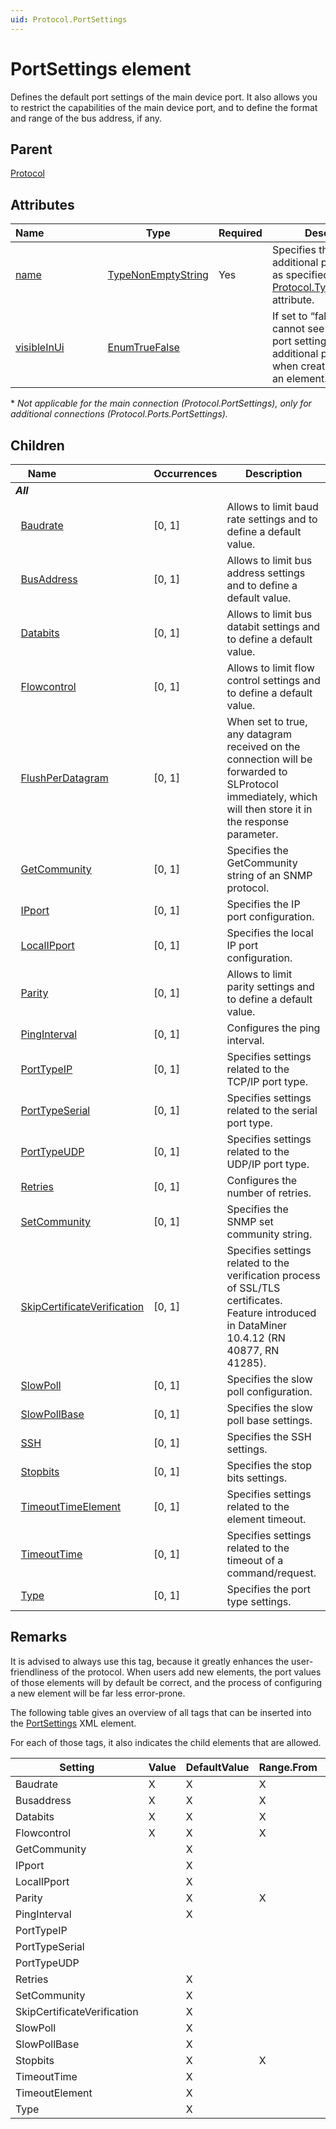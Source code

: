 ```yaml
---
uid: Protocol.PortSettings
---
```


# PortSettings element

Defines the default port settings of the main device port. It also allows you to restrict the capabilities of the main device port, and to define the format and range of the bus address, if any.

## Parent

[Protocol](xref:Protocol)

## Attributes

|Name&nbsp;&nbsp;&nbsp;&nbsp;&nbsp;&nbsp;&nbsp;&nbsp;&nbsp;&nbsp;&nbsp;&nbsp;&nbsp;&nbsp;&nbsp;&nbsp;&nbsp;&nbsp;&nbsp;&nbsp;|Type|Required|Description|
|--- |--- |--- |--- |
|[name](xref:Protocol.PortSettings-name)|[TypeNonEmptyString](xref:Protocol-TypeNonEmptyString)|Yes|Specifies the name of the additional protocol type as specified in the [Protocol.Type@advanced](xref:Protocol.Type-advanced) attribute.|
|[visibleInUi](xref:Protocol.Ports.PortSettings-visibleInUi)|[EnumTrueFalse](xref:Protocol-EnumTrueFalse)||If set to “false”, users cannot see or change the port settings for this additional protocol type when creating or editing an element.\*|

\* *Not applicable for the main connection (Protocol.PortSettings), only for additional connections (Protocol.Ports.PortSettings).*

## Children

|Name&nbsp;&nbsp;&nbsp;&nbsp;&nbsp;&nbsp;&nbsp;&nbsp;&nbsp;&nbsp;&nbsp;&nbsp;&nbsp;&nbsp;&nbsp;&nbsp;&nbsp;&nbsp;&nbsp;&nbsp;&nbsp;&nbsp;&nbsp;&nbsp;&nbsp;&nbsp;&nbsp;&nbsp;|Occurrences|Description|
|--- |--- |--- |
|***All***|||
|&nbsp;&nbsp;[Baudrate](xref:Protocol.PortSettings.Baudrate)|[0, 1]|Allows to limit baud rate settings and to define a default value.|
|&nbsp;&nbsp;[BusAddress](xref:Protocol.PortSettings.BusAddress)|[0, 1]|Allows to limit bus address settings and to define a default value.|
|&nbsp;&nbsp;[Databits](xref:Protocol.PortSettings.Databits)|[0, 1]|Allows to limit bus databit settings and to define a default value.|
|&nbsp;&nbsp;[Flowcontrol](xref:Protocol.PortSettings.Flowcontrol)|[0, 1]|Allows to limit flow control settings and to define a default value.|
|&nbsp;&nbsp;[FlushPerDatagram](xref:Protocol.PortSettings.FlushPerDatagram)|[0, 1]|When set to true, any datagram received on the connection will be forwarded to SLProtocol immediately, which will then store it in the response parameter.|
|&nbsp;&nbsp;[GetCommunity](xref:Protocol.PortSettings.GetCommunity)|[0, 1]|Specifies the GetCommunity string of an SNMP protocol.|
|&nbsp;&nbsp;[IPport](xref:Protocol.PortSettings.IPport)|[0, 1]|Specifies the IP port configuration.|
|&nbsp;&nbsp;[LocalIPport](xref:Protocol.PortSettings.LocalIPport)|[0, 1]|Specifies the local IP port configuration.|
|&nbsp;&nbsp;[Parity](xref:Protocol.PortSettings.Parity)|[0, 1]|Allows to limit parity settings and to define a default value.|
|&nbsp;&nbsp;[PingInterval](xref:Protocol.PortSettings.PingInterval)|[0, 1]|Configures the ping interval.|
|&nbsp;&nbsp;[PortTypeIP](xref:Protocol.PortSettings.PortTypeIP)|[0, 1]|Specifies settings related to the TCP/IP port type.|
|&nbsp;&nbsp;[PortTypeSerial](xref:Protocol.PortSettings.PortTypeSerial)|[0, 1]|Specifies settings related to the serial port type.|
|&nbsp;&nbsp;[PortTypeUDP](xref:Protocol.PortSettings.PortTypeUDP)|[0, 1]|Specifies settings related to the UDP/IP port type.|
|&nbsp;&nbsp;[Retries](xref:Protocol.PortSettings.Retries)|[0, 1]|Configures the number of retries.|
|&nbsp;&nbsp;[SetCommunity](xref:Protocol.PortSettings.SetCommunity)|[0, 1]|Specifies the SNMP set community string.|
|&nbsp;&nbsp;[SkipCertificateVerification](xref:Protocol.PortSettings.SkipCertificateVerification)|[0, 1]|Specifies settings related to the verification process of SSL/TLS certificates. Feature introduced in DataMiner 10.4.12 (RN 40877, RN 41285).|
|&nbsp;&nbsp;[SlowPoll](xref:Protocol.PortSettings.SlowPoll)|[0, 1]|Specifies the slow poll configuration.|
|&nbsp;&nbsp;[SlowPollBase](xref:Protocol.PortSettings.SlowPollBase)|[0, 1]|Specifies the slow poll base settings.|
|&nbsp;&nbsp;[SSH](xref:Protocol.PortSettings.SSH)|[0, 1]|Specifies the SSH settings.|
|&nbsp;&nbsp;[Stopbits](xref:Protocol.PortSettings.Stopbits)|[0, 1]|Specifies the stop bits settings.|
|&nbsp;&nbsp;[TimeoutTimeElement](xref:Protocol.PortSettings.TimeoutTimeElement)|[0, 1]|Specifies settings related to the element timeout.|
|&nbsp;&nbsp;[TimeoutTime](xref:Protocol.PortSettings.TimeoutTime)|[0, 1]|Specifies settings related to the timeout of a command/request.|
|&nbsp;&nbsp;[Type](xref:Protocol.PortSettings.Type)|[0, 1]|Specifies the port type settings.|

## Remarks

It is advised to always use this tag, because it greatly enhances the user-friendliness of the protocol. When users add new elements, the port values of those elements will by default be correct, and the process of configuring a new element will be far less error-prone.

The following table gives an overview of all tags that can be inserted into the [PortSettings](xref:Protocol.PortSettings) XML element.

For each of those tags, it also indicates the child elements that are allowed.

|Setting|Value|DefaultValue|Range.From|Range.To|Disabled|
|--- |--- |--- |--- |--- |--- |
|Baudrate|X|X|X|X|X|
|Busaddress|X|X|X|X|X|
|Databits|X|X|X|X|X|
|Flowcontrol|X|X|X|X|X|
|GetCommunity||X|||X|
|IPport||X|||X|
|LocalIPport||X|||X|
|Parity||X|X|X|X|
|PingInterval||X|||X|
|PortTypeIP|||||X|
|PortTypeSerial|||||X|
|PortTypeUDP|||||X|
|Retries||X|||X|
|SetCommunity||X|||X|
|SkipCertificateVerification||X|||X|
|SlowPoll||X|||X|
|SlowPollBase||X|||X|
|Stopbits||X|X|X|X|
|TimeoutTime||X|||X|
|TimeoutElement||X|||X|
|Type||X||||
